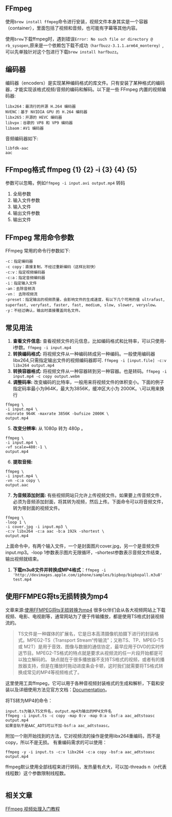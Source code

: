 ## FFmpeg
使用`brew install ffmpeg`命令进行安装，视频文件本身其实是一个容器（container），里面包括了视频和音频，也可能有字幕等其他内容。

使用`brew`下载ffmpeg时，遇到错误`Error: No such file or directory @ rb_sysopen`,原来是一个依赖包下载不成功`（harfbuzz-3.1.1.arm64_monterey）`,可以先单独针对这个包进行下载`brew install harfbuzz`。

## 编码器
编码器（encoders）是实现某种编码格式的库文件。只有安装了某种格式的编码器，才能实现该格式视频/音频的编码和解码。以下是一些 FFmpeg 内置的视频编码器:
```
libx264：最流行的开源 H.264 编码器
NVENC：基于 NVIDIA GPU 的 H.264 编码器
libx265：开源的 HEVC 编码器
libvpx：谷歌的 VP8 和 VP9 编码器
libaom：AV1 编码器
```
音频编码器如下:
```
libfdk-aac
aac
```

## FFmpeg格式 ffmpeg {1} {2} -i {3} {4} {5}
参数可以忽略，例如`ffmpeg -i input.avi output.mp4` 转码
1. 全局参数
2. 输入文件参数
3. 输入文件
4. 输出文件参数
5. 输出文件



## FFmpeg 常用命令参数
FFmpeg 常用的命令行参数如下:
```
-c：指定编码器
-c copy：直接复制，不经过重新编码（这样比较快）
-c:v：指定视频编码器
-c:a：指定音频编码器
-i：指定输入文件
-an：去除音频流
-vn： 去除视频流
-preset：指定输出的视频质量，会影响文件的生成速度，有以下几个可用的值 ultrafast, superfast, veryfast, faster, fast, medium, slow, slower, veryslow。
-y：不经过确认，输出时直接覆盖同名文件。
```

## 常见用法
1. **查看文件信息:** 查看视频文件的元信息，比如编码格式和比特率，可以只使用-i参数。`ffmpeg -i input.mp4`
2. **转换编码格式:** 将视频文件从一种编码转成另一种编码。一般使用编码器libx264,只需指定输出文件的视频编码器即可. `ffmpeg -i [input.file] -c:v libx264 output.mp4`
3. **转换容器格式:** 将视频文件从一种容器转到另一种容器。也是转码。`ffmpeg -i input.mp4 -c copy output.webm`
4. **调整码率:** 改变编码的比特率，一般用来将视频文件的体积变小。下面的例子指定码率最小为964K，最大为3856K，缓冲区大小为 2000K。`\`可以用来换行 

```
ffmpeg \
-i input.mp4 \
-minrate 964K -maxrate 3856K -bufsize 2000K \
output.mp4
```

5. **改变分辨率:** 从 1080p 转为 480p 。

```
ffmpeg \
-i input.mp4 \
-vf scale=480:-1 \
output.mp4
```

6. **提取音频:**

```
ffmpeg \
-i input.mp4 \
-vn -c:a copy \
output.aac
```

7. **为音频添加封面:** 有些视频网站只允许上传视频文件。如果要上传音频文件，必须为音频添加封面，将其转为视频，然后上传。下面命令可以将音频文件，转为带封面的视频文件。

```
ffmpeg \
-loop 1 \
-i cover.jpg -i input.mp3 \
-c:v libx264 -c:a aac -b:a 192k -shortest \
output.mp4
```

上面命令中，有两个输入文件，一个是封面图片cover.jpg，另一个是音频文件input.mp3。-loop 1参数表示图片无限循环，-shortest参数表示音频文件结束，输出视频就结束。
1. **下载m3u8文件并转换成MP4格式**：`ffmpeg -i 'http://devimages.apple.com/iphone/samples/bipbop/bipbopall.m3u8' test.mp4`

## 使用FFMPEG将ts无损转换为mp4
文章来源:[使用FFMPEG将ts无损转换为mp4](https://www.simaek.com/archives/6/)
很多伙伴们会从各大视频网站上下载视频、电影、电视剧等，通常网站为了便于传输播放，都是使用TS格式封装视频流的。

>TS文件是一种媒体的扩展名，它是日本高清摄像机拍摄下进行的封装格式。MPEG2-TS（Transport Stream“传输流”；又称TS、TP、MPEG-TS 或 M2T）是用于音效、图像与数据的通信协定，最早应用于DVD的实时传送节目。MPEG2-TS格式的特点就是要求从视频流的任一片段开始都是可以独立解码的。
缺点就在于很多播放器不支持TS格式的视频，或者有的播放器支持，但是在播放时拖动进度条会卡顿，这时我们就需要将TS格式转换成常见的MP4等视频格式了。

这里使用工具ffmpeg，它可以用于各种音视频封装格式的生成和解析，下载和安装以及详细使用方法见官方文档：[Documentation](http://ffmpeg.org/documentation.html)。

将TS转为MP4的命令：
```
input.ts为输入TS文件名，output.mp4为输出的MP4文件名
ffmpeg -i input.ts -c copy -map 0:v -map 0:a -bsf:a aac_adtstoasc output.mp4
如果音轨不是AAC_ADTS可以不加-bsf:a aac_adtstoasc。
```
附加一个刚开始找到的方法，它对视频流的操作是使用libx264重编码，而不是copy，所以不是无损。
有重编码需求的可以使用：
```
ffmpeg -y -i input.ts -c:v libx264 -c:a copy -bsf:a aac_adtstoasc output.mp4
```
ffmpeg默认使用全部线程来进行转码，发热量有点大，可以加-threads n（n代表线程数）这个参数限制线程数。

![]()

## 相关文章
[FFmpeg 视频处理入门教程](https://www.ruanyifeng.com/blog/2020/01/ffmpeg.html)